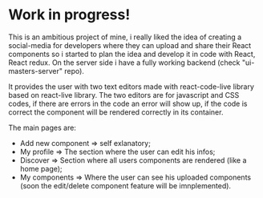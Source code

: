 # Work in progress!

This is an ambitious project of mine, i really liked the idea of creating a social-media for developers where they can upload and share their React components so i started to plan the idea and develop it in code with React, React redux. On the server side i have a fully working backend (check "ui-masters-server" repo).

It provides the user with two text editors made with react-code-live library based on react-live library. The two editors are for javascript and CSS codes, if there are errors in the code an error will show up, if the code is correct the component will be rendered correctly in its container.

The main pages are:
  - Add new component => self exlanatory;
  - My profile => The section where the user can edit his infos;
  - Discover => Section where all users components are rendered (like a home page);
  - My components => Where the user can see his uploaded components (soon the edit/delete component feature will be imnplemented).



